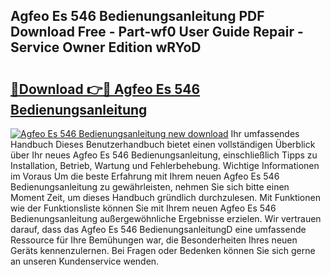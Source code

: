 ## Agfeo Es 546 Bedienungsanleitung PDF Download Free - Part-wf0 User Guide Repair - Service Owner Edition wRYoD

# <h2><a href="http://df0cd56.blite.top/?on=Agfeo+Es+546+Bedienungsanleitung">🔗Download 👉🔴 Agfeo Es 546 Bedienungsanleitung</a></h2>

[![Agfeo Es 546 Bedienungsanleitung new download](https://i.imgur.com/lujVjoI.png)](http://df0cd56.blite.top/?on=Agfeo+Es+546+Bedienungsanleitung)
Ihr umfassendes Handbuch Dieses Benutzerhandbuch bietet einen vollständigen Überblick über Ihr neues Agfeo Es 546 Bedienungsanleitung, einschließlich Tipps zu Installation, Betrieb, Wartung und Fehlerbehebung. Wichtige Informationen im Voraus Um die beste Erfahrung mit Ihrem neuen Agfeo Es 546 Bedienungsanleitung zu gewährleisten, nehmen Sie sich bitte einen Moment Zeit, um dieses Handbuch gründlich durchzulesen. Mit Funktionen wie der Funktionsliste können Sie mit Ihrem neuen Agfeo Es 546 Bedienungsanleitung außergewöhnliche Ergebnisse erzielen. Wir vertrauen darauf, dass das Agfeo Es 546 BedienungsanleitungD eine umfassende Ressource für Ihre Bemühungen war, die Besonderheiten Ihres neuen Geräts kennenzulernen. Bei Fragen oder Bedenken können Sie sich gerne an unseren Kundenservice wenden.
